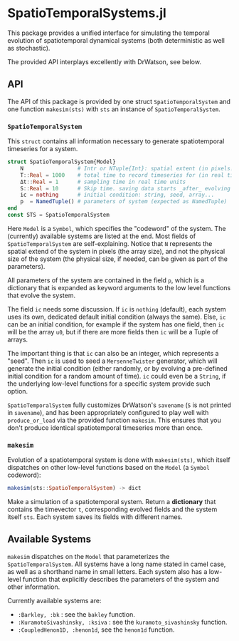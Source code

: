 # SpatioTemporalSystems.jl
This package provides a unified interface for simulating
the temporal evolution of spatiotemporal dynamical systems (both deterministic as well as stochastic).

The provided API interplays excellently with DrWatson, see below.

## API
The API of this package is provided by one struct `SpatioTemporalSystem` and one function `makesim(sts)` with `sts` an instance of `SpatioTemporalSystem`.

### `SpatioTemporalSystem`
This `struct` contains all information necessary to generate spatiotemporal timeseries for a system.

```julia
struct SpatioTemporalSystem{Model}
    N                 # Intr or NTuple{Int}: spatial extent (in pixels!)
    T::Real = 1000    # total time to record timeseries for (in real time)
    Δt::Real = 1      # sampling time in real time units
    S::Real = 10      # Skip time. saving data starts _after_ evolving for S
    ic = nothing      # initial condition: string, seed, array...
    p  = NamedTuple() # parameters of system (expected as NamedTuple)
end
const STS = SpatioTemporalSystem
```

Here `Model` is a `Symbol`, which specifies the "codeword" of the system.
The (currently) available systems are listed at the end.
Most fields of `SpatioTemporalSystem` are self-explaining. Notice that
`N` represents the spatial extend of the system in pixels (the array size), and not
the physical size of the system (the physical size, if needed, can be
given as part of the parameters).

All parameters of the system are contained in the field `p`, which is a dictionary that is expanded as keyword arguments to the low level functions that evolve the system.

The field `ic` needs some discussion. If `ic` is `nothing` (default), each system uses
its own, dedicated default initial condition (always the same). Else,
`ic` can be an initial condition, for example if the system has one field,
then `ic` will be the array `u0`, but if there are more fields then `ic` will
be a Tuple of arrays.

The important thing is that `ic` can also be an integer, which represents a "seed".
Then `ic` is used to seed a `MersenneTwister` generator, which will generate the
initial condition (either randomly, or by evolving a pre-defined initial condition
for a random amount of time).
`ic` could even be a `String`, if the underlying low-level functions for
a specific system provide such option.

`SpatioTemporalSystem` fully customizes DrWatson's `savename` (`S` is not printed in `savename`), and has been appropriately configured to play well with `produce_or_load` via the provided function `makesim`.
This ensures that you don't produce identical spatiotemporal timeseries more than once.

### `makesim`

Evolution of a spatiotemporal system is done with `makesim(sts)`,
which itself dispatches on other low-level functions based on the `Model` (a `Symbol` codeword):

```julia
makesim(sts::SpatioTemporalSystem) -> dict
```
Make a simulation of a spatiotemporal system. Return a **dictionary**
that contains the timevector `t`, corresponding evolved fields
and the system itself `sts`. Each system saves its fields with
different names.


## Available Systems
`makesim` dispatches on the `Model` that parameterizes the `SpatioTemporalSystem`. All systems have a long name stated in camel case, as well as a shorthand name in small letters.
Each system also has a low-level function that explicitly describes the parameters of the system and other information.

Currently available systems are:

* `:Barkley, :bk` : see the `bakley` function.
* `:KuramotoSivashinsky, :ksiva` : see the `kuramoto_sivashinsky` function.
* `:CoupledHenon1D, :henon1d`, see the `henon1d` function.
